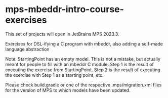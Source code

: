 mps-mbeddr-intro-course-exercises
=================================

This set of projects will open in JetBrains MPS 2023.3.

Exercises for DSL-ifying a C program with mbeddr, also adding a self-made language abstraction

Note: StartingPoint has an empty model. This is not a mistake, but actually meant for people to fill with an mbeddr C module. Step 1 is the result of executing the exercise from StartingPoint. Step 2 is the result of executing the exercise with Step 1 as a starting point, etc.

Please check build.gradle or one of the respective .mps/migration.xml files for the version of MPS to which models have been updated.
